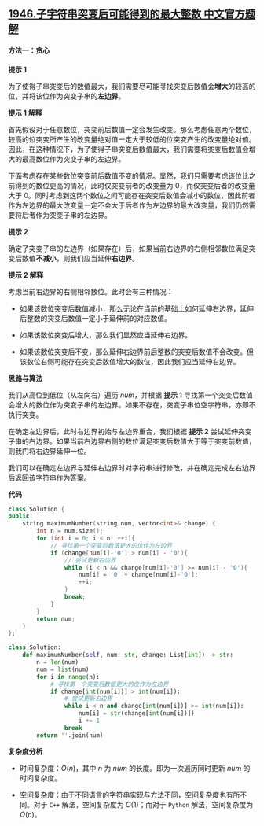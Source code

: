 ## [1946.子字符串突变后可能得到的最大整数 中文官方题解](https://leetcode.cn/problems/largest-number-after-mutating-substring/solutions/100000/zi-zi-fu-chuan-tu-bian-hou-ke-neng-de-da-giig)
#### 方法一：贪心

**提示 $1$**

为了使得子串突变后的数值最大，我们需要尽可能寻找突变后数值会**增大**的较高的位，并将该位作为突变子串的**左边界**。

**提示 $1$ 解释**

首先假设对于任意数位，突变前后数值一定会发生改变。那么考虑任意两个数位，较高的位突变所产生的改变量绝对值一定大于较低的位突变产生的改变量绝对值。因此，在这种情况下，为了使得子串突变后数值最大，我们需要将突变后数值会增大的最高数位作为突变子串的左边界。

下面考虑存在某些数位突变前后数值不变的情况。显然，我们只需要考虑该位比之前得到的数位更高的情况，此时仅突变前者的改变量为 $0$，而仅突变后者的改变量大于 $0$。同时考虑到这两个数位之间可能存在突变后数值会减小的数位，因此前者作为左边界的最大改变量一定不会大于后者作为左边界的最大改变量，我们仍然需要将后者作为突变子串的左边界。

**提示 $2$**

确定了突变子串的左边界（如果存在）后，如果当前右边界的右侧相邻数位满足突变后数值**不减小**，则我们应当延伸**右边界**。

**提示 $2$ 解释**

考虑当前右边界的右侧相邻数位。此时会有三种情况：

- 如果该数位突变后数值减小，那么无论在当前的基础上如何延伸右边界，延伸后整数的突变后数值一定小于延伸前的对应数值。

- 如果该数位突变后增大，那么我们显然应当延伸右边界。

- 如果该数位突变后不变，那么延伸右边界前后整数的突变后数值不会改变。但该数位右侧可能存在突变后数值增大的数位，因此我们应当延伸右边界。

**思路与算法**

我们从高位到低位（从左向右）遍历 $\textit{num}$，并根据 **提示 $1$** 寻找第一个突变后数值会增大的数位作为突变子串的左边界。如果不存在，突变子串位空字符串，亦即不执行突变。

在确定左边界后，此时右边界初始与左边界重合，我们根据 **提示 $2$** 尝试延伸突变子串的右边界。如果当前右边界右侧的数位满足突变后数值大于等于突变前数值，则我门将右边界延伸一位。

我们可以在确定左边界与延伸右边界时对字符串进行修改，并在确定完成左右边界后返回该字符串作为答案。

**代码**

```C++ [sol1-C++]
class Solution {
public:
    string maximumNumber(string num, vector<int>& change) {
        int n = num.size();
        for (int i = 0; i < n; ++i){
            // 寻找第一个突变后数值更大的位作为左边界
            if (change[num[i]-'0'] > num[i] - '0'){
                // 尝试更新右边界
                while (i < n && change[num[i]-'0'] >= num[i] - '0'){
                    num[i] = '0' + change[num[i]-'0'];
                    ++i;
                }
                break;
            }
        }
        return num;
    }
};
```

```Python [sol1-Python3]
class Solution:
    def maximumNumber(self, num: str, change: List[int]) -> str:
        n = len(num)
        num = list(num)
        for i in range(n):
            # 寻找第一个突变后数值更大的位作为左边界
            if change[int(num[i])] > int(num[i]):
                # 尝试更新右边界
                while i < n and change[int(num[i])] >= int(num[i]):
                    num[i] = str(change[int(num[i])])
                    i += 1
                break
        return ''.join(num)
```

**复杂度分析**

- 时间复杂度：$O(n)$，其中 $n$ 为 $\textit{num}$ 的长度。即为一次遍历同时更新 $\textit{num}$ 的时间复杂度。

- 空间复杂度：由于不同语言的字符串实现与方法不同，空间复杂度也有所不同。对于 $\texttt{C++}$ 解法，空间复杂度为 $O(1)$；而对于 $\texttt{Python}$ 解法，空间复杂度为 $O(n)$。